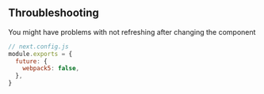 
## Throubleshooting

You might have problems with not refreshing after changing the component


```js
// next.config.js
module.exports = {
  future: {
    webpack5: false,
  },
}
```